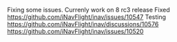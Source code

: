 Fixing some issues. Currenly work on 8 rc3 release
Fixed
https://github.com/iNavFlight/inav/issues/10547
Testing
https://github.com/iNavFlight/inav/discussions/10576
https://github.com/iNavFlight/inav/issues/10520
